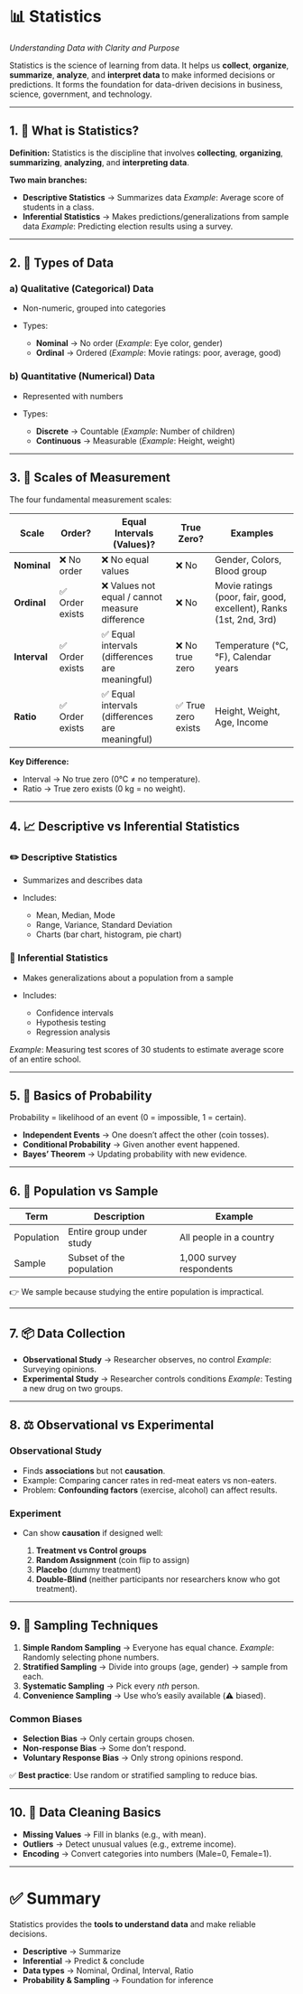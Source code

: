 # 📊 Statistics

*Understanding Data with Clarity and Purpose*

Statistics is the science of learning from data. It helps us **collect**, **organize**, **summarize**, **analyze**, and **interpret data** to make informed decisions or predictions.
It forms the foundation for data-driven decisions in business, science, government, and technology.

---

## 1. 🔎 What is Statistics?

**Definition:**
Statistics is the discipline that involves **collecting**, **organizing**, **summarizing**, **analyzing**, and **interpreting data**.

**Two main branches:**

* **Descriptive Statistics** → Summarizes data
  *Example*: Average score of students in a class.
* **Inferential Statistics** → Makes predictions/generalizations from sample data
  *Example*: Predicting election results using a survey.

---

## 2. 🔢 Types of Data

### a) **Qualitative (Categorical) Data**

* Non-numeric, grouped into categories
* Types:

  * **Nominal** → No order (*Example*: Eye color, gender)
  * **Ordinal** → Ordered (*Example*: Movie ratings: poor, average, good)

### b) **Quantitative (Numerical) Data**

* Represented with numbers
* Types:

  * **Discrete** → Countable (*Example*: Number of children)
  * **Continuous** → Measurable (*Example*: Height, weight)

---

## 3. 📏 Scales of Measurement

The four fundamental measurement scales:

| **Scale**    | **Order?**     | **Equal Intervals (Values)?**                  | **True Zero?**     | **Examples**                                                       |
| ------------ | -------------- | ---------------------------------------------- | ------------------ | ------------------------------------------------------------------ |
| **Nominal**  | ❌ No order     | ❌ No equal values                              | ❌ No               | Gender, Colors, Blood group                                        |
| **Ordinal**  | ✅ Order exists | ❌ Values not equal / cannot measure difference | ❌ No               | Movie ratings (poor, fair, good, excellent), Ranks (1st, 2nd, 3rd) |
| **Interval** | ✅ Order exists | ✅ Equal intervals (differences are meaningful) | ❌ No true zero     | Temperature (°C, °F), Calendar years                               |
| **Ratio**    | ✅ Order exists | ✅ Equal intervals (differences are meaningful) | ✅ True zero exists | Height, Weight, Age, Income                                        |

**Key Difference:**

* Interval → No true zero (0°C ≠ no temperature).
* Ratio → True zero exists (0 kg = no weight).

---

## 4. 📈 Descriptive vs Inferential Statistics

### ✏️ Descriptive Statistics

* Summarizes and describes data
* Includes:

  * Mean, Median, Mode
  * Range, Variance, Standard Deviation
  * Charts (bar chart, histogram, pie chart)

### 🧪 Inferential Statistics

* Makes generalizations about a population from a sample
* Includes:

  * Confidence intervals
  * Hypothesis testing
  * Regression analysis

*Example*: Measuring test scores of 30 students to estimate average score of an entire school.

---

## 5. 🎲 Basics of Probability

Probability = likelihood of an event (0 = impossible, 1 = certain).

* **Independent Events** → One doesn’t affect the other (coin tosses).
* **Conditional Probability** → Given another event happened.
* **Bayes’ Theorem** → Updating probability with new evidence.

---

## 6. 👥 Population vs Sample

| Term       | Description              | Example                  |
| ---------- | ------------------------ | ------------------------ |
| Population | Entire group under study | All people in a country  |
| Sample     | Subset of the population | 1,000 survey respondents |

👉 We sample because studying the entire population is impractical.

---

## 7. 📦 Data Collection

* **Observational Study** → Researcher observes, no control
  *Example*: Surveying opinions.
* **Experimental Study** → Researcher controls conditions
  *Example*: Testing a new drug on two groups.

---

## 8. ⚖️ Observational vs Experimental

### Observational Study

* Finds **associations** but not **causation**.
* Example: Comparing cancer rates in red-meat eaters vs non-eaters.
* Problem: **Confounding factors** (exercise, alcohol) can affect results.

### Experiment

* Can show **causation** if designed well:

  1. **Treatment vs Control groups**
  2. **Random Assignment** (coin flip to assign)
  3. **Placebo** (dummy treatment)
  4. **Double-Blind** (neither participants nor researchers know who got treatment).

---

## 9. 🎯 Sampling Techniques

1. **Simple Random Sampling** → Everyone has equal chance.
   *Example*: Randomly selecting phone numbers.
2. **Stratified Sampling** → Divide into groups (age, gender) → sample from each.
3. **Systematic Sampling** → Pick every *nth* person.
4. **Convenience Sampling** → Use who’s easily available (⚠️ biased).

### Common Biases

* **Selection Bias** → Only certain groups chosen.
* **Non-response Bias** → Some don’t respond.
* **Voluntary Response Bias** → Only strong opinions respond.

✅ **Best practice**: Use random or stratified sampling to reduce bias.

---

## 10. 🧹 Data Cleaning Basics

* **Missing Values** → Fill in blanks (e.g., with mean).
* **Outliers** → Detect unusual values (e.g., extreme income).
* **Encoding** → Convert categories into numbers (Male=0, Female=1).

---

# ✅ Summary

Statistics provides the **tools to understand data** and make reliable decisions.

* **Descriptive** → Summarize
* **Inferential** → Predict & conclude
* **Data types** → Nominal, Ordinal, Interval, Ratio
* **Probability & Sampling** → Foundation for inference
